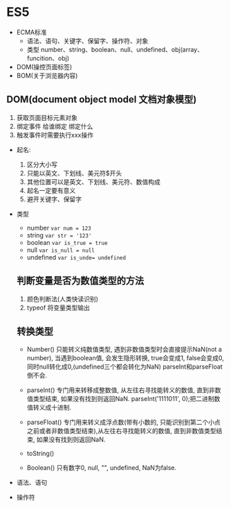 # ES5
* ECMA标准
    * 语法、语句、关键字、保留字、操作符、对象
    * 类型 number、string、boolean、null、undefined、obj(array、funcition、obj)
* DOM(操控页面标签)
* BOM(关于浏览器内容) 

## DOM(document object model 文档对象模型)
1. 获取页面目标元素对象
2. 绑定事件 给谁绑定 绑定什么
3. 触发事件时需要执行xxx操作

* 起名:
    1. 区分大小写
    2. 只能以英文、下划线、美元符$开头
    3. 其他位置可以是英文、下划线、美元符、数值构成
    4. 起名一定要有意义
    5. 避开关键字、保留字

* 类型
    * number `var num = 123` 
    * string `var str = '123'`
    * boolean `var is_true = true`
    * null `var is_null = null`
    * undefined `var is_unde= undefined`

    ## 判断变量是否为数值类型的方法
    1. 颜色判断法(人类快读识别)
    2. typeof 将变量类型输出

    ## 转换类型
    * Number() 只能转义纯数值类型, 遇到非数值类型时会直接提示NaN(not a number), 当遇到boolean值, 会发生隐形转换, true会变成1, false会变成0, 同时null转化成0,(undefined三个都会转化为NaN) parseInt和parseFloat倒不会.
    * parseInt() 专门用来转移成整数值, 从左往右寻找能转义的数值, 直到非数值类型结束, 如果没有找到则返回NaN. parseInt('1111011', 0);把二进制数值转义成十进制.
    * parseFloat() 专门用来转义成浮点数(带有小数的, 只能识别到第二个小点之前或者非数值类型结束),从左往右寻找能转义的数值, 直到非数值类型结束, 如果没有找到则返回NaN. 

    * toString() 
    * Boolean() 只有数字0, null, "", undefined, NaN为false.
    
* 语法、语句
* 操作符
   